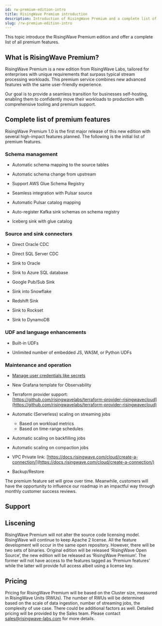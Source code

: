 ```yaml
---
id: rw-premium-edition-intro
title: RisingWave Premium introduction
description: Introduction of RisingWave Premium and a complete list of premium features.
slug: /rw-premium-edition-intro
---
```

<head>
  <link rel="canonical" href="https://docs.risingwave.com/docs/current/rw-premium-edition-intro/" />
</head>

This topic introduce the RisingWave Premium edition and offer a complete list of all premium features.

## What is RisingWave Premium?

RisingWave Premium is a new edition from RisingWave Labs, tailored for enterprises with unique requirements that surpass typical stream processing workloads. This premium service combines new advanced features with the same user-friendly experience.

Our goal is to provide a seamless transition for businesses self-hosting, enabling them to confidently move their workloads to production with comprehensive tooling and premium support.

## Complete list of premium features

RisingWave Premium 1.0 is the first major release of this new edition with several high-impact features planned. The following is the initial list of premium features.

### Schema management

- Automatic schema mapping to the source tables

- Automatic schema change from upstream

- Support AWS Glue Schema Registry

- Seamless integration with Pulsar source

- Automatic Pulsar catalog mapping

- Auto-register Kafka sink schemas on schema registry

- Iceberg sink with glue catalog

### Source and sink connectors

- Direct Oracle CDC

- Direct SQL Server CDC

- Sink to Oracle

- Sink to Azure SQL database

- Google Pub/Sub Sink

- Sink into Snowflake

- Redshift Sink

- Sink to Rockset

- Sink to DynamoDB

### UDF and language enhancements

- Built-in UDFs

- Unlimited number of embedded JS, WASM, or Python UDFs

### Maintenance and operation

- [Manage user credentials like secrets](/deploy/manage-secrets.md)

- New Grafana template for Observability

- Terraform provider support: [https://github.com/risingwavelabs/terraform-provider-risingwavecloud](https://github.com/risingwavelabs/terraform-provider-risingwavecloud)

- Automatic (Serverless) scaling on streaming jobs
  - Based on workload metrics
  - Based on time-range schedules

- Automatic scaling on backfilling jobs

- Automatic scaling on compaction jobs

- VPC Private link: [https://docs.risingwave.com/cloud/create-a-connection/](https://docs.risingwave.com/cloud/create-a-connection/)

- Backup/Restore

The premium feature set will grow over time. Meanwhile, customers will have the opportunity to influence our roadmap in an impactful 
way through monthly customer success reviews.

## Support

## Liscening

RisingWave Premium will not alter the source code licensing model. RisingWave will continue to keep Apache 2 license. All the feature development will occur in the same open repository. However, there will be two sets of binaries. Original edition will be released ‘RisingWave Open Source’, the new edition will be released as ‘RisingWave Premium’. The former will not have access to the features tagged as ‘Premium features’ while the latter will provide full access albeit using a license key.

## Pricing

Pricing for RisingWave Premium will be based on the Cluster size, measured in RisingWave Units (RWUs). The number of RWUs will be determined based on the scale of data ingestion, number of streaming jobs, the complexity of use case. There could be additional factors as well. Detailed pricing will be provided by the Sales team. Please contact sales@risingwave-labs.com for more 
details.